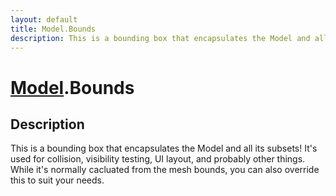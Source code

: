 ```yaml
---
layout: default
title: Model.Bounds
description: This is a bounding box that encapsulates the Model and all its subsets! It's used for collision, visibility testing, UI layout, and probably other things. While it's normally cacluated from the mesh bounds, you can also override this to suit your needs.
---
```

# [Model]({{site.url}}/Pages/Reference/Model.html).Bounds

## Description
This is a bounding box that encapsulates the Model and
all its subsets! It's used for collision, visibility testing, UI
layout, and probably other things. While it's normally cacluated
from the mesh bounds, you can also override this to suit your
needs.


